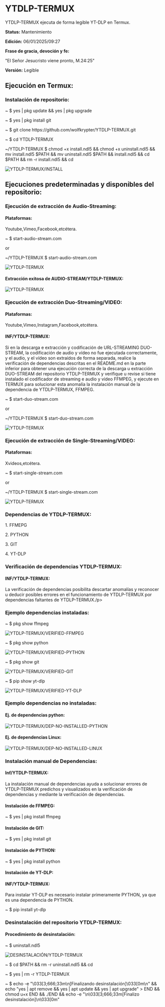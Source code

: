 # YTDLP-TERMUX
YTDLP-TERMUX ejecuta de forma
legible YT-DLP en Termux.
<p><strong>Status:</strong> Mantenimiento</p>
<p><strong>Edición:</strong> 06/01/2025/09:27</p>
<strong>Frase de gracia, devoción y fe:</strong>
<p>"El Señor Jesucristo viene pronto,  M.24:25"</p>
<p><strong>Versión:</strong> Legible</p>



<h2>Ejecución en Termux:</h2>


<h3>Instalación de repositorio:</h3>


<p>~ $ yes | pkg update && yes | pkg upgrade</p>
<p>~ $ yes | pkg install git</p>
<p>~ $ git clone https://github.com/wolfkrypter/YTDLP-TERMUX.git</p>

<p>~ $ cd YTDLP-TERMUX</p>
<p>~/YTDLP-TERMUX $ chmod +x install.ndl5 && chmod +x uninstall.ndl5 && mv install.ndl5 $PATH && mv uninstall.ndl5 $PATH && install.ndl5 && cd $PATH && rm -r install.ndl5 && cd</p>
<img src="https://i.imgur.com/lE5En9P.jpeg" alt="YTDLP-TERMUX/INSTALL">




<h2>Ejecuciones predeterminadas y disponibles del repositorio:</h2>

<h3>Ejecución de extracción de Audio-Streaming:</h3>


<h4>Plataformas:</h4>
<p>Youtube,Vimeo,Facebook,etcétera.</p>
<p>~ $ start-audio-stream.com</p>
<p>or</p>
<p>~/YTDLP-TERMUX $ start-audio-stream.com</p>
<img src="https://i.imgur.com/QgJchbr.jpeg" alt="YTDLP-TERMUX">


<h4>Extracción exitosa de AUDIO-STREAM/YTDLP-TERMUX:</h4>
<img src="https://i.imgur.com/gxCmjfK.jpeg" alt="YTDLP-TERMUX">

<h3>Ejecución de extracción Duo-Streaming/VIDEO:</h3>
<h4>Plataformas:</h4> <p>Youtube,Vimeo,Instagram,Facebook,etcétera.</p>



<h4>INF/YTDLP-TERMUX:</h4>
<p>Si en la descarga e extracción y codificación de URL-STREAMING DUO-STREAM, la codificación de audio y vídeo no fue ejecutada correctamente, y el audio, y el vídeo son extraídos de forma separada, realice la verificación de dependencias descritas en el README.md en la parte inferior para obtener una ejecución correcta de la descarga u extracción DUO-STREAM del repositorio YTDLP-TERMUX y verifique u revise si tiene instalado el codificador de streaming e audio y vídeo FFMPEG, y ejecute en TERMUX para solucionar esta anomalía la instalación manual de la dependencia de YTDLP-TERMUX, FFMPEG.</p>
<p>~ $ start-duo-stream.com</p>
<p>or</p>
<p>~/YTDLP-TERMUX $ start-duo-stream.com</p>

<img src="https://i.imgur.com/qhq9fFq.jpeg" alt="YTDLP-TERMUX">




<h3>Ejecución de extracción de Single-Streaming/VIDEO:</h3>
<h4>Plataformas:</h4> <p>Xvideos,etcétera.</p> 
<p>~ $ start-single-stream.com</p>
<p>or</p>
<p>~/YTDLP-TERMUX $ start-single-stream.com</p>
<img src="https://i.imgur.com/RF9tiF2.jpeg" alt="YTDLP-TERMUX">




<h3>Dependencias de YTDLP-TERMUX:</h3>
<p>1. FFMEPG</p>
<p>2. PYTHON</p>
<p>3. GIT</p>
<p>4. YT-DLP</p>


<h3>Verificación de dependencias YTDLP-TERMUX:</h3>


<h4>INF/YTDLP-TERMUX:</h4>
<p>La verificación de dependencias posibilita descartar anomalías y reconocer u deducir posibles errores en el funcionamiento de YTDLP-TERMUX por dependencias faltantes de YTDLP-TERMUX./p>



<h3>Ejemplo dependencias instaladas:</h3>
<p>~ $ pkg show ffmpeg</p>
<img src="https://i.imgur.com/WnX60KZ.jpeg" alt="YTDLP-TERMUX/VERIFIED-FFMPEG">
<p>~ $ pkg show python</p>
<img src="https://i.imgur.com/Av4wjEq.jpeg" alt="YTDLP-TERMUX/VERIFIED-PYTHON">
<p>~ $ pkg show git</p>
<img src="https://i.imgur.com/4PxftUd.jpeg" alt="YTDLP-TERMUX/VERIFIED-GIT">
<p>~ $ pip show yt-dlp</p>
<img src="https://i.imgur.com/HH0Cm4g.jpeg" alt="YTDLP-TERMUX/VERIFIED-YT-DLP">
</br>
<h3>Ejemplo dependencias no instaladas:</h3>
<h4>Ej. de dependencias python:</h4>
<img src="https://i.imgur.com/OkkFVTW.jpeg" alt="YTDLP-TERMUX/DEP-NO-INSTALLED-PYTHON">
<h4>Ej. de dependencias Linux:</h4>
<img src="https://i.imgur.com/WptjBDe.jpeg" alt="YTDLP-TERMUX/DEP-NO-INSTALLED-LINUX">


<h3>Instalación manual de Dependencias:</h3>
<h4>Inf/YTDLP-TERMUX:</h4>
<p>La instalación manual de dependencias ayuda a solucionar errores de YTDLP-TERMUX predichos y visualizados en la verificación de dependencias y mediante la verificación de dependencias.</p>

<h4>Instalación de FFMPEG:</h4>
<p>~ $ yes | pkg install ffmpeg</p>
<h4>Instalación de GIT:</h4>
<p>~ $ yes | pkg install git</p>
<h4>Instalación de PYTHON:</h4>
<p>~ $ yes | pkg install python</p>
<h4>Instalación de YT-DLP:</h4>

<h4>INF/YTDLP-TERMUX:</h4>
<p>Para instalar YT-DLP es necesario instalar primeramente PYTHON, ya que es una dependencia de PYTHON.

<p>~ $ pip install yt-dlp</p>






<h3>Desinstalación del repositorio YTDLP-TERMUX:</h3>
<h4>Procedimiento de desinstalación:</h4>
<p>~ $ uninstall.ndl5</p>
<img src="https://i.imgur.com/0qbIYT8.jpeg" alt="DESINSTALACIÓN/YTDLP-TERMUX">


<p>~ $ cd $PATH && rm -r uninstall.ndl5 && cd</p>
<p>~ $ yes | rm -r YTDLP-TERMUX</p>
<p>~ $ echo -e "\033[3;666;33m\n[Finalizando desinstalación]\033[0m\n" && echo "yes | apt remove && yes | apt update && yes | apt upgrade" > END && chmod u+x END && ./END && echo -e "\n\033[3;666;33m[Finalizo desinstalación]\n\033[0m"</p>
